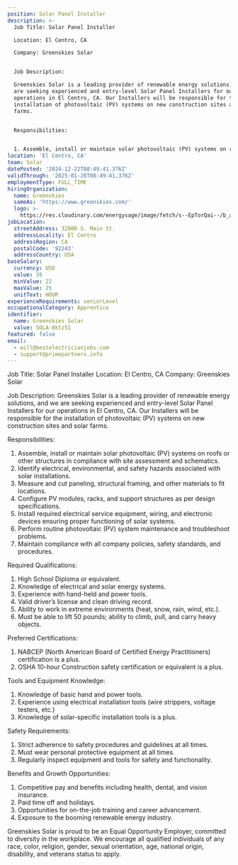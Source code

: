 ```yaml
---
position: Solar Panel Installer
description: >-
  Job Title: Solar Panel Installer

  Location: El Centro, CA

  Company: Greenskies Solar


  Job Description:

  Greenskies Solar is a leading provider of renewable energy solutions, and we
  are seeking experienced and entry-level Solar Panel Installers for our
  operations in El Centro, CA. Our Installers will be responsible for the
  installation of photovoltaic (PV) systems on new construction sites and solar
  farms. 


  Responsibilities:


  1. Assemble, install or maintain solar photovoltaic (PV) systems on roofs...
location: 'El Centro, CA'
team: Solar
datePosted: '2024-12-22T08:49:41.376Z'
validThrough: '2025-01-28T08:49:41.376Z'
employmentType: FULL_TIME
hiringOrganization:
  name: Greenskies
  sameAs: 'https://www.greenskies.com/'
  logo: >-
    https://res.cloudinary.com/energysage/image/fetch/s--EpTorQai--/b_auto,c_pad,f_auto,h_200,q_auto,w_200/https://es-media-prod.s3.amazonaws.com/media/supplier/logo/source/Greenskies_Clean_Focus_Company.jpg
jobLocation:
  streetAddress: 32000 S. Main St.
  addressLocality: El Centro
  addressRegion: CA
  postalCode: '92243'
  addressCountry: USA
baseSalary:
  currency: USD
  value: 26
  minValue: 22
  maxValue: 25
  unitText: HOUR
experienceRequirements: seniorLevel
occupationalCategory: Apprentice
identifier:
  name: Greenskies Solar
  value: SOLA-8ktz51
featured: false
email:
  - will@bestelectricianjobs.com
  - support@primepartners.info
---
```




Job Title: Solar Panel Installer
Location: El Centro, CA
Company: Greenskies Solar

Job Description:
Greenskies Solar is a leading provider of renewable energy solutions, and we are seeking experienced and entry-level Solar Panel Installers for our operations in El Centro, CA. Our Installers will be responsible for the installation of photovoltaic (PV) systems on new construction sites and solar farms. 

Responsibilities:

1. Assemble, install or maintain solar photovoltaic (PV) systems on roofs or other structures in compliance with site assessment and schematics.
2. Identify electrical, environmental, and safety hazards associated with solar installations.
3. Measure and cut paneling, structural framing, and other materials to fit locations.
4. Configure PV modules, racks, and support structures as per design specifications.
5. Install required electrical service equipment, wiring, and electronic devices ensuring proper functioning of solar systems.
6. Perform routine photovoltaic (PV) system maintenance and troubleshoot problems.
7. Maintain compliance with all company policies, safety standards, and procedures.

Required Qualifications:

1. High School Diploma or equivalent.
2. Knowledge of electrical and solar energy systems.
3. Experience with hand-held and power tools.
4. Valid driver’s license and clean driving record.
5. Ability to work in extreme environments (heat, snow, rain, wind, etc.).
6. Must be able to lift 50 pounds; ability to climb, pull, and carry heavy objects.

Preferred Certifications:

1. NABCEP (North American Board of Certified Energy Practitioners) certification is a plus.
2. OSHA 10-hour Construction safety certification or equivalent is a plus.

Tools and Equipment Knowledge:

1. Knowledge of basic hand and power tools.
2. Experience using electrical installation tools (wire strippers, voltage testers, etc.)
3. Knowledge of solar-specific installation tools is a plus.

Safety Requirements:

1. Strict adherence to safety procedures and guidelines at all times.
2. Must wear personal protective equipment at all times.
3. Regularly inspect equipment and tools for safety and functionality.

Benefits and Growth Opportunities:

1. Competitive pay and benefits including health, dental, and vision insurance.
2. Paid time off and holidays.
3. Opportunities for on-the-job training and career advancement.
4. Exposure to the booming renewable energy industry.

Greenskies Solar is proud to be an Equal Opportunity Employer, committed to diversity in the workplace. We encourage all qualified individuals of any race, color, religion, gender, sexual orientation, age, national origin, disability, and veterans status to apply.
